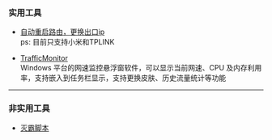 ### 实用工具
* [自动重启路由，更换出口ip](https://github.com/12306lea/AutoRouterIP)  
ps: 目前只支持小米和TPLINK

* [TrafficMonitor](https://github.com/zhongyang219/TrafficMonitor)  
Windows 平台的网速监控悬浮窗软件，可以显示当前网速、CPU 及内存利用率，支持嵌入到任务栏显示，支持更换皮肤、历史流量统计等功能

***
### 非实用工具
* [灭霸脚本](https://github.com/hotvulcan/Thanos.sh)
